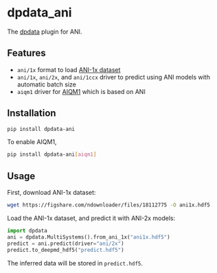 # dpdata_ani

The [dpdata](https://github.com/deepmodeling/dpdata) plugin for ANI.

## Features

- `ani/1x` format to load [ANI-1x dataset](https://doi.org/10.1038/s41597-020-0473-z)
- `ani/1x`, `ani/2x`, and `ani/1ccx` driver to predict using ANI models with automatic batch size
- `aiqm1` driver for [AIQM1](https://doi.org/10.1038/s41467-021-27340-2) which is based on ANI

## Installation

```sh
pip install dpdata-ani
```

To enable AIQM1,
```sh
pip install dpdata-ani[aiqm1]
```

## Usage

First, download ANI-1x dataset:
```sh
wget https://figshare.com/ndownloader/files/18112775 -O ani1x.hdf5
```

Load the ANI-1x dataset, and predict it with ANI-2x models:
```py
import dpdata
ani = dpdata.MultiSystems().from_ani_1x("ani1x.hdf5")
predict = ani.predict(driver="ani/2x")
predict.to_deepmd_hdf5("predict.hdf5")
```

The inferred data will be stored in `predict.hdf5`.
